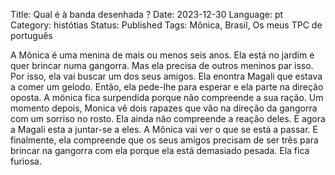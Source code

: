 Title: Qual é à banda desenhada ?
Date: 2023-12-30
Language: pt
Category: histótias
Status: Published
Tags: Mônica, Brasil, Os meus TPC de português

A Mônica é uma menina de mais ou menos seis anos. Ela está no jardim e quer 
brincar numa gangorra. Mas ela precisa de outros meninos par isso. Por isso,
ela vai buscar um dos seus amigos. Ela enontra Magali que estava a comer um 
gelodo. Então, ela pede-lhe para esperar e ela parte na direção oposta. A 
mönica fica surpendida porque não compreende a sua ração. Um momento depois,
Monica vê dois rapazes que vão na direção da gangorra com um sorriso no 
rosto. Ela ainda não compreende a reação deles. E agora a Magali esta a 
juntar-se a eles. A Mônica vai ver o que se está a passar. E finalmente, 
ela compreende que os seus amigos precisam de ser três para brincar na 
gangorra com ela porque ela está demasiado pesada. Ela fica furiosa.